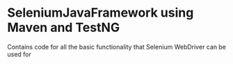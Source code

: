 # SeleniumJavaFramework using Maven and TestNG
Contains code for all the basic functionality that Selenium WebDriver can be used for
